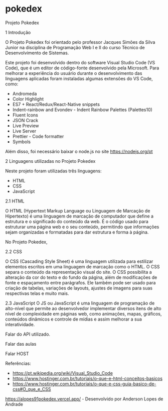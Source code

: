 # pokedex
Projeto Pokedex

1 Introdução

O Projeto Pokedex foi orientado pelo professor Jacques Simões da Silva Junior na disciplina de Programação Web I e II do curso Técnico de Desenvolvimento de Sistemas.

Este projeto foi desenvolvido dentro do software Visual Studio Code (VS Code), que é um editor de código-fonte desenvolvido pela Microsoft. Para melhorar a experiência do usuário durante o desenvolvimento das linguagens aplicadas foram instaladas algumas extensões do VS Code, como:

- Andromeda
- Color Highlight
- ES7 + React/Redux/React-Native snippets
- Indent-rainbow and Evondev - Indent Rainbow Palettes (Palettes10)
- Fluent Icons
- JSON Crack
- Live Preview
- Live Server
- Prettier - Code formatter
- Symbols 

Além disso, foi necessário baixar o node.js no site https://nodejs.org/pt

2 Linguagens utilizadas no Projeto Pokedex

Neste projeto foram utilizadas três linguagens:

- HTML
- CSS
- JavaScript

2.1 HTML

O HTML (Hypertext Markup Language ou Linguagem de Marcação de Hipertexto) é uma linguagem de marcação de computador que define a estrutura e o significado do conteúdo da web. É o código usado para estruturar uma página web e o seu conteúdo, permitindo que informações sejam organizadas e formatadas para dar estrutura e forma à página.

No Projeto Pokedex, 



2.2 CSS

O CSS (Cascading Style Sheet) é uma linguagem utilizada para estilizar elementos escritos em uma linguagem de marcação como o HTML. O CSS separa o conteúdo da representação visual do site. O CSS possibilita a alteração da cor do texto e do fundo da página, além de modificações de fonte e espaçamento entre parágrafos. Ele também pode ser usado para criação de tabelas, variações de layouts, ajustes de imagens para suas respectivas telas e muito mais.

2.3 JavaScript
O JS ou JavaScript é uma linguagem de programação de alto-nível que permite ao desenvolvedor implementar diversos itens de alto nível de complexidade em páginas web, como animações, mapas, gráficos, conteúdos dinâmicos e controle de mídias e assim melhorar a sua interatividade.



Falar do API utilizado.

Falar das aulas

Falar HOST

Referências:
- https://pt.wikipedia.org/wiki/Visual_Studio_Code
- https://www.hostinger.com.br/tutoriais/o-que-e-html-conceitos-basicos
- https://www.hostinger.com.br/tutoriais/o-que-e-css-guia-basico-de-css#O_que_e_CSS


https://alopes91pokedex.vercel.app/ - Desenvolvido por Anderson Lopes de Andrade
